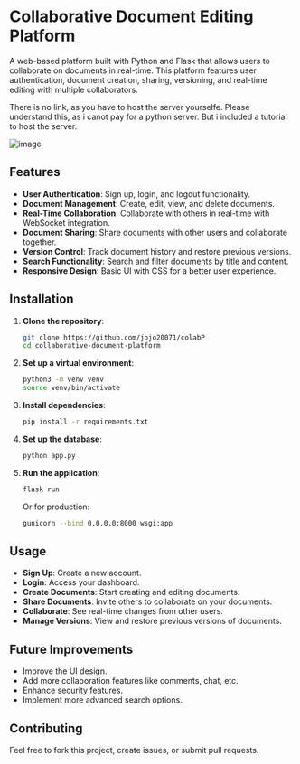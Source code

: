 
# Collaborative Document Editing Platform

A web-based platform built with Python and Flask that allows users to collaborate on documents in real-time. This platform features user authentication, document creation, sharing, versioning, and real-time editing with multiple collaborators.

There is no link, as you have to host the server yourselfe. Please understand this, as i canot pay for  a python server. But i included a tutorial to host the server.


![image](https://github.com/user-attachments/assets/24b7ef39-17f2-4c48-bba7-8e1b7a28d99f)

## Features

- **User Authentication**: Sign up, login, and logout functionality.
- **Document Management**: Create, edit, view, and delete documents.
- **Real-Time Collaboration**: Collaborate with others in real-time with WebSocket integration.
- **Document Sharing**: Share documents with other users and collaborate together.
- **Version Control**: Track document history and restore previous versions.
- **Search Functionality**: Search and filter documents by title and content.
- **Responsive Design**: Basic UI with CSS for a better user experience.

## Installation

1. **Clone the repository**:
   ```bash
   git clone https://github.com/jojo20071/colabP
   cd collaborative-document-platform
   ```

2. **Set up a virtual environment**:
   ```bash
   python3 -m venv venv
   source venv/bin/activate
   ```

3. **Install dependencies**:
   ```bash
   pip install -r requirements.txt
   ```

4. **Set up the database**:
   ```bash
   python app.py
   ```

5. **Run the application**:
   ```bash
   flask run
   ```
   Or for production:
   ```bash
   gunicorn --bind 0.0.0.0:8000 wsgi:app
   ```

## Usage

- **Sign Up**: Create a new account.
- **Login**: Access your dashboard.
- **Create Documents**: Start creating and editing documents.
- **Share Documents**: Invite others to collaborate on your documents.
- **Collaborate**: See real-time changes from other users.
- **Manage Versions**: View and restore previous versions of documents.

## Future Improvements

- Improve the UI design.
- Add more collaboration features like comments, chat, etc.
- Enhance security features.
- Implement more advanced search options.

## Contributing

Feel free to fork this project, create issues, or submit pull requests.
